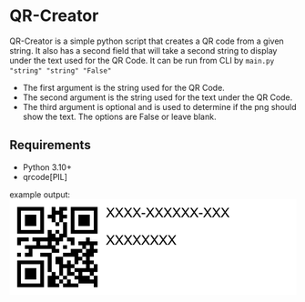 QR-Creator
==========
QR-Creator is a simple python script that creates a QR code from a given string.
It also has a second field that will take a second string to display under the text used for the QR Code.
It can be run from CLI by `main.py "string" "string" "False"`
* The first argument is the string used for the QR Code.
* The second argument is the string used for the text under the QR Code.
* The third argument is optional and is used to determine if the png should show the text. The options are False or leave blank.

## Requirements
* Python 3.10+
* qrcode[PIL]

example output:
![Sample Pic](https://github.com/gnl221/QR_Creator/blob/main/sticker.png)

